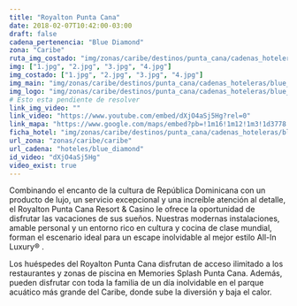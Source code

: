 ```yaml
---
title: "Royalton Punta Cana"
date: 2018-02-07T10:42:00-03:00
draft: false
cadena_pertenencia: "Blue Diamond"
zona: "Caribe"
ruta_img_costado: "img/zonas/caribe/destinos/punta_cana/cadenas_hoteleras/blue_diamond/royalton/royalton_punta_cana/imagenes_hotel/"
img: ["1.jpg", "2.jpg", "3.jpg", "4.jpg"]
img_costado: ["1.jpg", "2.jpg", "3.jpg", "4.jpg"]
img_main: "img/zonas/caribe/destinos/punta_cana/cadenas_hoteleras/blue_diamond/royalton/royalton_punta_cana/ficha_hotel.jpg"
img_logo: "img/zonas/caribe/destinos/punta_cana/cadenas_hoteleras/blue_diamond/royalton/royalton_punta_cana/logo/logo_hotel.jpg"
# Esto esta pendiente de resolver
link_img_video: ""
link_video: "https://www.youtube.com/embed/dXjO4aSj5Hg?rel=0"
link_mapa: "https://www.google.com/maps/embed?pb=!1m16!1m12!1m3!1d3778.4993398367706!2d-68.46848818510406!3d18.731219987286657!2m3!1f0!2f0!3f0!3m2!1i1024!2i768!4f13.1!2m1!1sRoyalton+Punta+Cana!5e0!3m2!1ses!2scl!4v1518028932238"
ficha_hotel: "img/zonas/caribe/destinos/punta_cana/cadenas_hoteleras/blue_diamond/royalton/royalton_punta_cana/ficha_hotel.pdf"
url_zona: "zonas/caribe/caribe"
url_cadena: "hoteles/blue_diamond"
id_video: "dXjO4aSj5Hg"
video_exist: true
---
```

Combinando el encanto de la cultura de República Dominicana con un producto de lujo, un servicio excepcional y una increíble atención al detalle, el Royalton Punta Cana Resort & Casino le ofrece la oportunidad de disfrutar las vacaciones de sus sueños. Nuestras modernas instalaciones, amable personal y un entorno rico en cultura y cocina de clase mundial, forman el escenario ideal para un escape inolvidable al mejor estilo All-In Luxury® .

Los huéspedes del Royalton Punta Cana disfrutan de acceso ilimitado a los restaurantes y zonas de piscina en Memories Splash Punta Cana. Además, pueden disfrutar con toda la familia de un día inolvidable en el parque acuático más grande del Caribe, donde sube la diversión y baja el calor.

